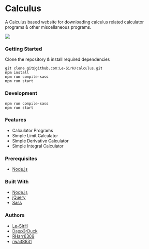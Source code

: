 # Calculus
A Calculus based website for downloading calculus related calculator programs & other miscellaneous programs.

![](https://i.imgur.com/GX6qZfa.png)

### Getting Started

Clone the repository & install required dependencies
```
git clone git@github.com:Le-SirH/calculus.git
npm install
npm run compile-sass
npm run start
```

### Development
```
npm run compile-sass
npm run start
```

### Features

* Calculator Programs
* Simple Limit Calculator
* Simple Derivative Calculator
* Simple Integral Calculator

### Prerequisites

* [Node.js](https://nodejs.org/en/)

### Built With

* [Node.js](https://nodejs.org/en/)
* [jQuery](https://jquery.com/)
* [Sass](https://sass-lang.com/)

### Authors

* [Le-SirH](https://github.com/Le-SirH)
* [Dapp3rDuck](https://github.com/Dapp3rDuck)
* [RHarr6306](https://github.com/RHarr6306)
* [rwait8831](https://github.com/rwait8831)
